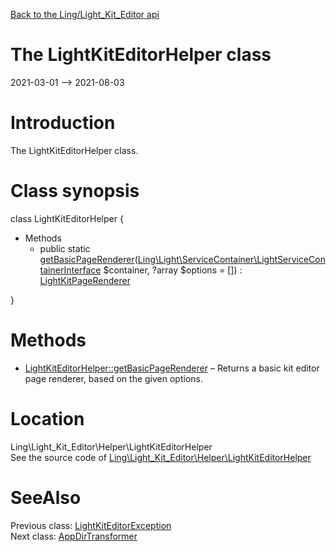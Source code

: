 [Back to the Ling/Light_Kit_Editor api](https://github.com/lingtalfi/Light_Kit_Editor/blob/master/doc/api/Ling/Light_Kit_Editor.md)



The LightKitEditorHelper class
================
2021-03-01 --> 2021-08-03






Introduction
============

The LightKitEditorHelper class.



Class synopsis
==============


class <span class="pl-k">LightKitEditorHelper</span>  {

- Methods
    - public static [getBasicPageRenderer](https://github.com/lingtalfi/Light_Kit_Editor/blob/master/doc/api/Ling/Light_Kit_Editor/Helper/LightKitEditorHelper/getBasicPageRenderer.md)([Ling\Light\ServiceContainer\LightServiceContainerInterface](https://github.com/lingtalfi/Light/blob/master/doc/api/Ling/Light/ServiceContainer/LightServiceContainerInterface.md) $container, ?array $options = []) : [LightKitPageRenderer](https://github.com/lingtalfi/Light_Kit/blob/master/doc/api/Ling/Light_Kit/PageRenderer/LightKitPageRenderer.md)

}






Methods
==============

- [LightKitEditorHelper::getBasicPageRenderer](https://github.com/lingtalfi/Light_Kit_Editor/blob/master/doc/api/Ling/Light_Kit_Editor/Helper/LightKitEditorHelper/getBasicPageRenderer.md) &ndash; Returns a basic kit editor page renderer, based on the given options.





Location
=============
Ling\Light_Kit_Editor\Helper\LightKitEditorHelper<br>
See the source code of [Ling\Light_Kit_Editor\Helper\LightKitEditorHelper](https://github.com/lingtalfi/Light_Kit_Editor/blob/master/Helper/LightKitEditorHelper.php)



SeeAlso
==============
Previous class: [LightKitEditorException](https://github.com/lingtalfi/Light_Kit_Editor/blob/master/doc/api/Ling/Light_Kit_Editor/Exception/LightKitEditorException.md)<br>Next class: [AppDirTransformer](https://github.com/lingtalfi/Light_Kit_Editor/blob/master/doc/api/Ling/Light_Kit_Editor/Light_Kit/ConfigurationTransformer/AppDirTransformer.md)<br>
